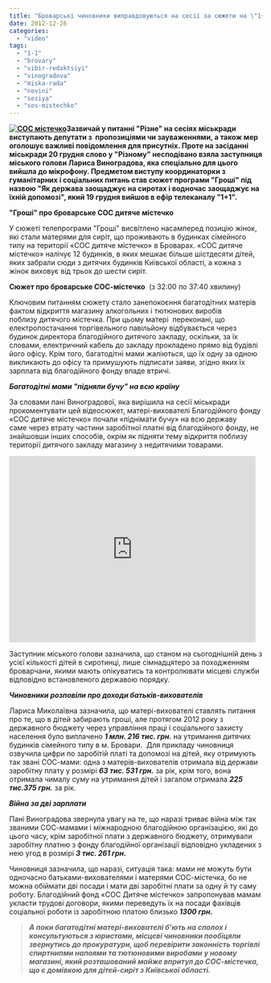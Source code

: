 ```yaml
---
title: "Броварські чиновники виправдовуються на сесії за сюжети на \"1+1\""
date: 2012-12-26
categories: 
  - "video"
tags: 
  - "1-1"
  - "brovary"
  - "vibir-redaktsiyi"
  - "vinogradova"
  - "miska-rada"
  - "novini"
  - "sesiya"
  - "sos-mistechko"
---
```


**[![](https://mpz.brovary.org/wp-content/uploads/2012/12/SOS-mistechko.jpg "СОС  містечко")](https://mpz.brovary.org/wp-content/uploads/2012/12/SOS-mistechko.jpg)Зазвичай у питанні "Різне" на сесіях міськради виступають депутати з  пропозиціями чи зауваженнями, а також мер оголошує важливі повідомлення для присутніх. Проте на засіданні міськради 20 грудня слово у "Різному" несподівано взяла заступниця міського голови Лариса Виноградова, яка спеціально для цього вийшла до мікрофону. Предметом виступу координаторки з гуманітарних і соціальних питань став сюжет програми "Гроші" під назвою "Як держава заощаджує на сиротах і водночас заощаджує на їхній допомозі", який 19 грудня вийшов в ефір телеканалу "1+1".**

**"Гроші" про броварське СОС дитяче містечко**

У сюжеті телепрограми "Гроші" висвітлено насамперед позицію жінок, які стали матерями для сиріт, що проживають в будинках сімейного типу на території «СОС дитяче містечко» в Броварах. «СОС дитяче містечко» налічує 12 будинків, в яких мешкає більше шістдесяти дітей, яких забрали сюди з дитячих будинків Київської області, а кожна з жінок виховує від трьох до шести сиріт.

**Сюжет про броварське СОС-містечко**  (з 32:00 по 37:40 хвилину)

Ключовим питанням сюжету стало занепокоєння багатодітних матерів фактом відкриття магазину алкогольних і тютюнових виробів поблизу дитячого містечка. При цьому матері  переконані, що електропостачання торгівельного павільйону відбувається через будинок директора благодійного дитячого закладу, оскільки, за їх словами, електричний кабель до закладу прокладено прямо від будівлі його офісу. Крім того, багатодітні мами жаліються, що їх одну за одною викликають до офісу та примушують підписати заяви, згідно яких їх зарплата від благодійного фонду впаде втричі.

_**Багатодітні мами "підняли бучу" на всю країну**_

За словами пані Виноградової, яка вирішила на сесії міськради прокоментувати цей відеосюжет, матері-вихователі Благодійного фонду «СОС дитяче містечко» почали «піднімати бучу» на всю державу саме через втрату частини заробітної платні від благодійного фонду, не знайшовши інших способів, окрім як підняти тему відкриття поблизу території дитячого закладу магазину з недитячими товарами.

<iframe src="http://www.youtube.com/embed/tcdV7ZMRZ9g" frameborder="0" width="490" height="370" data-link="http://www.youtube.com/watch?v=tcdV7ZMRZ9g"></iframe>

Заступник міського голови зазначила, що станом на сьогоднішній день з усієї кількості дітей в сиротинці, лише сімнадцятеро за походженням броварчани, якими мають опікуватись та контролювати місцеві служби відповідно встановленого державою порядку.

_**Чиновники розповіли про доходи батьків-вихователів**_

Лариса Миколаївна зазначила, що матері-вихователі ставлять питання про те, що в дітей забирають гроші, але протягом 2012 року з державного бюджету через управління праці і соціального захисту населення було виплачено _**1 млн. 216 тис. грн.**_ на утримання дитячих будинків сімейного типу в м. Бровари.  Для прикладу чиновниця озвучила цифри по заробітій платі та допомозі на дітей, яку отримують так звані СОС-мами: одна з матерів-вихователів отримала від держави заробітну плату у розмірі _**63 тис. 531 грн.**_ за рік, крім того, вона отримала чималу суму на утримання дітей і загалом отримала _**225 тис.375 грн.**_ за рік.

_**Війна за дві зарплати**_

Пані Виноградова звернула увагу на те, що наразі триває війна між так званими СОС-мамами і міжнародною благодійною організацією, які до цього часу, крім заробітної плати з державного бюджету, отримували заробітну платню з фонду благодійної організації відповідно укладених з нею угод в розмірі _**3 тис. 261 грн.**_

Чиновниця зазначила, що наразі, ситуація така: мами не можуть бути одночасно батьками-вихователями і матерями СОС-містечка, бо не можна обіймати дві посади і мати дві заробітні плати за одну й ту саму роботу. Благодійний фонд «СОС Дитяче містечко» запропонував мамам укласти трудові договори, якими переведуть їх на посади фахівців соціальної роботи із заробітною платою близько **_1300 грн._** 

> **_А поки багатодітні матері-вихователі б'ють на сполох і консультуються з юристами, місцеві чиновники пообіцяли звернутись до прокуратури, щоб перевірити законність торгівлі спиртнипми напоями та тютюновими виробами у новому магазині, який розташований майже впритул до СОС-містечка, що є домівкою для дітей-сиріт з Київської області._**
